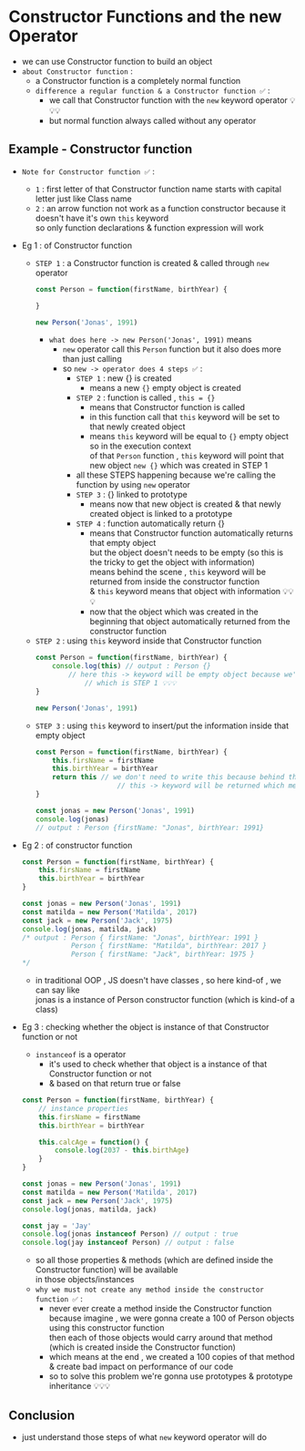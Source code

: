 # Constructor Functions and the new Operator

- we can use Constructor function to build an object 
- `about Constructor function` : 
    - a Constructor function is a completely normal function
    - `difference a regular function & a Constructor function ✅` : 
        - we call that Constructor function with the `new` keyword operator 💡💡💡  
        - but normal function always called without any operator 

## Example - Constructor function

- `Note for Constructor function ✅` : 
    - `1` : first letter of that Constructor function name starts with capital letter just like Class name
    - `2` : an arrow function not work as a function constructor because it doesn't have it's own `this` keyword <br>
        so only function declarations & function expression will work

- Eg 1 : of Constructor function
    - `STEP 1` : a Constructor function is created & called through `new` operator
        ```js
        const Person = function(firstName, birthYear) {

        }

        new Person('Jonas', 1991)
        ```
        - `what does here -> new Person('Jonas', 1991)` means 
            - `new` operator call this `Person` function but it also does more than just calling 
            - so `new -> operator does 4 steps ✅` :  
                - `STEP 1` : new {} is created 
                    - means a new `{}` empty object is created 
                - `STEP 2` : function is called , `this = {}`
                    - means that Constructor function is called 
                    - in this function call that `this` keyword will be set to that newly created object
                    - means `this` keyword will be equal to `{}` empty object so in the execution context <br>
                        of that `Person` function , `this` keyword will point that new object `new {}` which was created in STEP 1
                - all these STEPS happening because we're calling the function by using `new` operator
                - `STEP 3` : {} linked to prototype
                    - means now that new object is created & that newly created object is linked to a prototype 
                - `STEP 4` : function automatically return {}
                    - means that Constructor function automatically returns that empty object <br>
                        but the object doesn't needs to be empty (so this is the tricky to get the object with information) <br>
                        means behind the scene , `this` keyword will be returned from inside the constructor function <br>
                        & `this` keyword means that object with information 💡💡💡 
                    - now that the object which was created in the beginning that object automatically returned from the constructor function
    - `STEP 2` : using `this` keyword inside that Constructor function
        ```js
        const Person = function(firstName, birthYear) {
            console.log(this) // output : Person {}
                // here this -> keyword will be empty object because we're calling with new -> operator
                    // which is STEP 1 💡💡💡
        }

        new Person('Jonas', 1991)
        ```
    - `STEP 3` : using `this` keyword to insert/put the information inside that empty object
        ```js
        const Person = function(firstName, birthYear) {
            this.firsName = firstName
            this.birthYear = birthYear
            return this // we don't need to write this because behind the scene , 
                            // this -> keyword will be returned which means a object 💡💡💡
        }

        const jonas = new Person('Jonas', 1991)
        console.log(jonas)
        // output : Person {firstName: "Jonas", birthYear: 1991}
        ```

- Eg 2 : of constructor function 
    ```js
    const Person = function(firstName, birthYear) {
        this.firsName = firstName
        this.birthYear = birthYear
    }

    const jonas = new Person('Jonas', 1991)
    const matilda = new Person('Matilda', 2017)
    const jack = new Person('Jack', 1975)
    console.log(jonas, matilda, jack)
    /* output : Person { firstName: "Jonas", birthYear: 1991 }
                Person { firstName: "Matilda", birthYear: 2017 }
                Person { firstName: "Jack", birthYear: 1975 }
    */
    ```
    - in traditional OOP , JS doesn't have classes , so here kind-of , we can say like <br>
        jonas is a instance of Person constructor function (which is kind-of a class) 

- Eg 3 : checking whether the object is instance of that Constructor function or not
    - `instanceof` is a operator 
        - it's used to check whether that object is a instance of that Constructor function or not
        - & based on that return true or false
    ```js
    const Person = function(firstName, birthYear) {
        // instance properties
        this.firsName = firstName
        this.birthYear = birthYear

        this.calcAge = function() {
            console.log(2037 - this.birthAge)
        }
    }

    const jonas = new Person('Jonas', 1991)
    const matilda = new Person('Matilda', 2017)
    const jack = new Person('Jack', 1975)
    console.log(jonas, matilda, jack)

    const jay = 'Jay'
    console.log(jonas instanceof Person) // output : true
    console.log(jay instanceof Person) // output : false
    ```
    - so all those properties & methods (which are defined inside the Constructor function) will be available <br>
        in those objects/instances
    - `why we must not create any method inside the constructor function ✅` : 
        - never ever create a method inside the Constructor function <br>
            because imagine , we were gonna create a 100 of Person objects using this constructor function <br>
            then each of those objects would carry around that method (which is created inside the Constructor function)
        - which means at the end , we created a 100 copies of that method & create bad impact on performance of our code
        - so to solve this problem we're gonna use prototypes & prototype inheritance 💡💡💡

## Conclusion

- just understand those steps of what `new` keyword operator will do
 